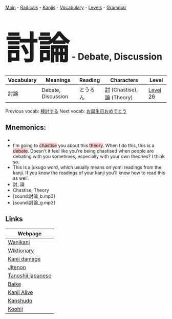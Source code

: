 <style> bigfont {font-size: 100px}</style>
[Main](../README.md) -
[Radicals](../radicals.md) -
[Kanjis](../kanjis.md) -
[Vocabulary](../vocabulary.md) -
[Levels](../levels.md) -
[Grammar](../grammar.md)
# <bigfont> 討論</bigfont> - Debate, Discussion 

| Vocabulary | Meanings | Reading | Characters | Level |
| --- | --- | --- | --- | --- |
| 討論 | Debate, Discussion | とうろん |  [討](../kanjis/討.md) (Chastise), [論](../kanjis/論.md) (Theory) | [Level 26](../levels/wk_level26.md) |

Previous vocab: [検討する](検討する.md) Next vocab: [お誕生日おめでとう](お誕生日おめでとう.md) 

## Mnemonics:

* 
* I'm going to <span style="background-color:#ffcccb">  chastise</span> you about this <span style="background-color:#ffcccb"> theory</span>. When I do this, this is a <span style="background-color:#ffcccb"> debate</span>. Doesn't it feel like you're being chastised when people are debating with you sometimes, especially with your own theories? I think so.
* This is a jukugo word, which usually means on'yomi readings from the kanji. If you know the readings of your kanji you'll know how to read this as well.
* 討, 論
* Chastise, Theory
* [sound:討論_b.mp3]
* [sound:討論_g.mp3]


## Links 

| Webpage |
| --- |
| [Wanikani          ](https://www.wanikani.com/kanji/討論) |
| [Wiktionary        ](https://en.wiktionary.org/wiki/討論) |
| [Kanji damage      ](http://www.kanjidamage.com/kanji/search?utf8=✓&q=討論) |
| [Jitenon           ](https://jitenon.com/kanji/討論) |
| [Tanoshii japanese ](https://www.tanoshiijapanese.com/dictionary/kanji.cfm?k=討論) |
| [Baike             ](https://baike.baidu.com/item/討論) |
| [Kanji Alive       ](https://app.kanjialive.com/討論) |
| [Kanshudo          ](https://www.kanshudo.com/searchmn?q=討論) |
| [Koohii            ](https://kanji.koohii.com/study/kanji/討論) |
